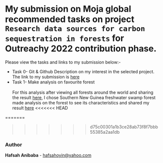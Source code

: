 # My submission on Moja global recommended  tasks on project `Research data sources for carbon sequestration in forests` for Outreachy 2022 contribution phase.


Please view the tasks and links to my submission below:-
* Task 0- Git & Github
     Description on my interest in the selected project. The link to my submission is [here](https://github.com/Hafsah2020/Outreachy_Hafsah_Anibaba_2022/blob/main/README.md)
* Task 1- Make analysis on favourite forest
  <br><br>For this analysis after viewing all forests around the world and sharing the result [here](https://github.com/Hafsah2020/mentorship-outreachy/blob/moja-global-main/outreachy/Southern_New_Guinea_freshwater_swamp_forest_analysis/Global_analysis_of_all_forests_in_the_world.md),  I chose Southern New Guinea freshwater swamp forest made analysis on the forest to see its characteristics and shared my result [here](https://github.com/Hafsah2020/mentorship-outreachy/blob/moja-global-main/outreachy/Southern_New_Guinea_freshwater_swamp_forest_analysis/Southern_New_Guinea_freshwater_swamp_forest.md) 
<<<<<<< HEAD
  
=======
    </li>

</ol>

>>>>>>> d75c00301a1b3ce28ab73f8f7bbb55385a2aa1db



### Author

<b>Hafsah Anibaba</b> - hafsahoyin@yahoo.com
